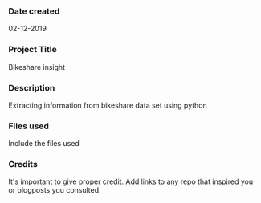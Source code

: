 ### Date created
02-12-2019

### Project Title
Bikeshare insight

### Description
Extracting information from bikeshare data set using python

### Files used
Include the files used

### Credits
It's important to give proper credit. Add links to any repo that inspired you or blogposts you consulted.

